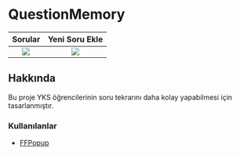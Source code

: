 # QuestionMemory

Sorular             |  Yeni Soru Ekle
:-------------------------:|:-------------------------:
![](https://i.imgur.com/SIx75hS.png)  |  ![]([img]https://i.imgur.com/8IvSf5s.png)

## Hakkında
Bu proje YKS öğrencilerinin soru tekrarını daha kolay yapabilmesi için tasarlanmıştır. 

### Kullanılanlar
- [FFPopup](https://github.com/JonyFang/FFPopup "FFPopup")
